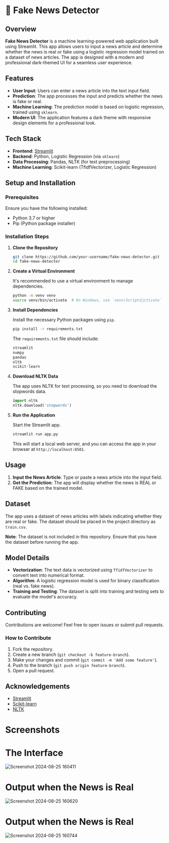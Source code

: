 
# 📰 Fake News Detector

## Overview

**Fake News Detector** is a machine learning-powered web application built using Streamlit. This app allows users to input a news article and determine whether the news is real or fake using a logistic regression model trained on a dataset of news articles. The app is designed with a modern and professional dark-themed UI for a seamless user experience.

## Features

- **User Input**: Users can enter a news article into the text input field.
- **Prediction**: The app processes the input and predicts whether the news is fake or real.
- **Machine Learning**: The prediction model is based on logistic regression, trained using `sklearn`.
- **Modern UI**: The application features a dark theme with responsive design elements for a professional look.

## Tech Stack

- **Frontend**: [Streamlit](https://streamlit.io/)
- **Backend**: Python, Logistic Regression (via `sklearn`)
- **Data Processing**: Pandas, NLTK (for text preprocessing)
- **Machine Learning**: Scikit-learn (TfidfVectorizer, Logistic Regression)

## Setup and Installation

### Prerequisites

Ensure you have the following installed:

- Python 3.7 or higher
- Pip (Python package installer)

### Installation Steps

1. **Clone the Repository**

   ```bash
   git clone https://github.com/your-username/fake-news-detector.git
   cd fake-news-detector
   ```

2. **Create a Virtual Environment**

   It's recommended to use a virtual environment to manage dependencies.

   ```bash
   python -m venv venv
   source venv/bin/activate  # On Windows, use `venv\Scriptsctivate`
   ```

3. **Install Dependencies**

   Install the necessary Python packages using `pip`.

   ```bash
   pip install -r requirements.txt
   ```

   The `requirements.txt` file should include:

   ```txt
   streamlit
   numpy
   pandas
   nltk
   scikit-learn
   ```

4. **Download NLTK Data**

   The app uses NLTK for text processing, so you need to download the stopwords data.

   ```python
   import nltk
   nltk.download('stopwords')
   ```

5. **Run the Application**

   Start the Streamlit app.

   ```bash
   streamlit run app.py
   ```

   This will start a local web server, and you can access the app in your browser at `http://localhost:8501`.

## Usage

1. **Input the News Article**: Type or paste a news article into the input field.
2. **Get the Prediction**: The app will display whether the news is REAL or FAKE based on the trained model.

## Dataset

The app uses a dataset of news articles with labels indicating whether they are real or fake. The dataset should be placed in the project directory as `train.csv`.

**Note**: The dataset is not included in this repository. Ensure that you have the dataset before running the app.

## Model Details

- **Vectorization**: The text data is vectorized using `TfidfVectorizer` to convert text into numerical format.
- **Algorithm**: A logistic regression model is used for binary classification (real vs. fake news).
- **Training and Testing**: The dataset is split into training and testing sets to evaluate the model's accuracy.

## Contributing

Contributions are welcome! Feel free to open issues or submit pull requests.

### How to Contribute

1. Fork the repository.
2. Create a new branch (`git checkout -b feature-branch`).
3. Make your changes and commit (`git commit -m 'Add some feature'`).
4. Push to the branch (`git push origin feature-branch`).
5. Open a pull request.

## Acknowledgements

- [Streamlit](https://streamlit.io/)
- [Scikit-learn](https://scikit-learn.org/)
- [NLTK](https://www.nltk.org/)



# Screenshots

# The Interface

![Screenshot 2024-08-25 160411](https://github.com/user-attachments/assets/c39408c3-8af6-4437-a4bd-8ddbe5e972e5)

# Output when the News is Real

![Screenshot 2024-08-25 160620](https://github.com/user-attachments/assets/b727043a-e198-4fb6-8ba3-428424b026ce)

# Output when the News is Real

![Screenshot 2024-08-25 160744](https://github.com/user-attachments/assets/0471a526-a775-4b20-b651-82e9b762df46)
